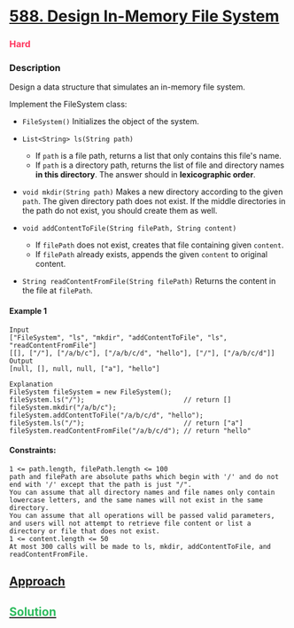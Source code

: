 # [588. Design In-Memory File System](https://leetcode.com/problems/design-in-memory-file-system)

### <span style="color:rgb(255, 55, 95)">Hard</span>

### Description
Design a data structure that simulates an in-memory file system.

Implement the FileSystem class:

- `FileSystem()` Initializes the object of the system.


- `List<String> ls(String path)`
  - If `path` is a file path, returns a list that only contains this file's name.
  - If `path` is a directory path, returns the list of file and directory names **in this directory**.
  The answer should in **lexicographic order**.


- `void mkdir(String path)` Makes a new directory according to the given `path`. 
   The given directory path does not exist. If the middle directories in the path do not exist,
   you should create them as well.


- `void addContentToFile(String filePath, String content)`
  - If `filePath` does not exist, creates that file containing given `content`.
  - If `filePath` already exists, appends the given `content` to original content.

  
- `String readContentFromFile(String filePath)` Returns the content in the file at `filePath`.
#### Example 1

```plaintext
Input
["FileSystem", "ls", "mkdir", "addContentToFile", "ls", "readContentFromFile"]
[[], ["/"], ["/a/b/c"], ["/a/b/c/d", "hello"], ["/"], ["/a/b/c/d"]]
Output
[null, [], null, null, ["a"], "hello"]

Explanation
FileSystem fileSystem = new FileSystem();
fileSystem.ls("/");                         // return []
fileSystem.mkdir("/a/b/c");
fileSystem.addContentToFile("/a/b/c/d", "hello");
fileSystem.ls("/");                         // return ["a"]
fileSystem.readContentFromFile("/a/b/c/d"); // return "hello"
```

#### Constraints:

```plaintext
1 <= path.length, filePath.length <= 100
path and filePath are absolute paths which begin with '/' and do not end with '/' except that the path is just "/".
You can assume that all directory names and file names only contain lowercase letters, and the same names will not exist in the same directory.
You can assume that all operations will be passed valid parameters, and users will not attempt to retrieve file content or list a directory or file that does not exist.
1 <= content.length <= 50
At most 300 calls will be made to ls, mkdir, addContentToFile, and readContentFromFile.
```

## [Approach](./APPROACH.md)

## [<span style='color: rgb(44, 187, 93)'>Solution</span>](./solution.ts)
